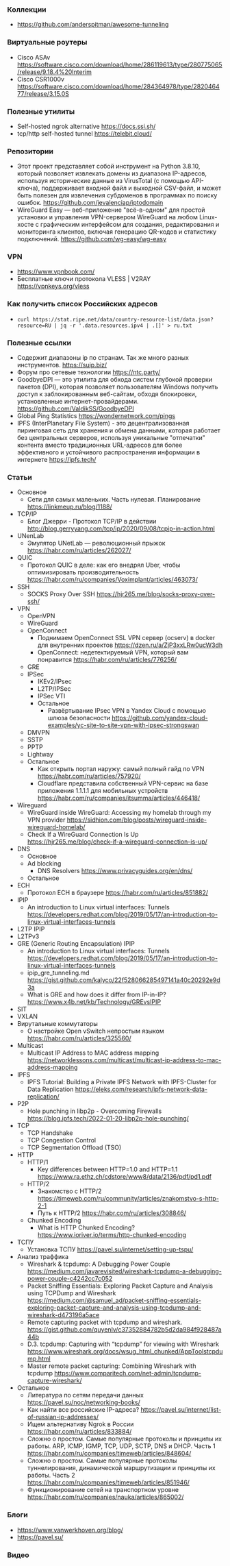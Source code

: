 
### Коллекции

- https://github.com/anderspitman/awesome-tunneling

### Виртуальные роутеры

- Cisco ASAv https://software.cisco.com/download/home/286119613/type/280775065/release/9.18.4%20Interim
- Cisco CSR1000v https://software.cisco.com/download/home/284364978/type/282046477/release/3.15.0S

### Полезные утилиты

- Self-hosted ngrok alternative https://docs.ssi.sh/
- tcp/http self-hosted tunnel https://telebit.cloud/

### Репозитории

- Этот проект представляет собой инструмент на Python 3.8.10, который позволяет извлекать домены из диапазона IP-адресов, используя исторические данные из VirusTotal (с помощью API-ключа), поддерживает входной файл и выходной CSV-файл, и может быть полезен для извлечения субдоменов в программах по поиску ошибок. https://github.com/jevalenciap/iptodomain
- WireGuard Easy — веб-приложение "всё-в-одном" для простой установки и управления VPN-сервером WireGuard на любом Linux-хосте с графическим интерфейсом для создания, редактирования и мониторинга клиентов, включая генерацию QR-кодов и статистику подключений. https://github.com/wg-easy/wg-easy

### VPN

- https://www.vpnbook.com/
- Бесплатные ключи протокола VLESS | V2RAY https://vpnkeys.org/vless

### Как получить список Российских адресов

- `curl https://stat.ripe.net/data/country-resource-list/data.json?resource=RU | jq -r '.data.resources.ipv4 | .[]' > ru.txt`

### Полезные ссылки

- Содержит диапазоны ip по странам. Так же много разных инструментов. https://suip.biz/
- Форум про сетевые технологии https://ntc.party/
- GoodbyeDPI — это утилита для обхода систем глубокой проверки пакетов (DPI), которая позволяет пользователям Windows получить доступ к заблокированным веб-сайтам, обходя блокировки, установленные интернет-провайдерами. https://github.com/ValdikSS/GoodbyeDPI
- Global Ping Statistics https://wondernetwork.com/pings
- IPFS (InterPlanetary File System) - это децентрализованная пиринговая сеть для хранения и обмена данными, которая работает без центральных серверов, используя уникальные "отпечатки" контента вместо традиционных URL-адресов для более эффективного и устойчивого распространения информации в интернете https://ipfs.tech/

### Статьи

- Основное
    - Сети для самых маленьких. Часть нулевая. Планирование https://linkmeup.ru/blog/1188/
- TCP/IP
    - Блог Джерри - Протокол TCP/IP в действии http://blog.gerryyang.com/tcp/ip/2020/09/08/tcpip-in-action.html
- UNenLab
    - Эмулятор UNetLab — революционный прыжок https://habr.com/ru/articles/262027/
- QUIC
    - Протокол QUIC в деле: как его внедрял Uber, чтобы оптимизировать производительность https://habr.com/ru/companies/Voximplant/articles/463073/
- SSH
    - SOCKS Proxy Over SSH https://hjr265.me/blog/socks-proxy-over-ssh/
- VPN
    - OpenVPN
    - WireGuard
    - OpenConnect
        - Поднимаем OpenConnect SSL VPN сервер (ocserv) в docker для внутренних проектов https://dzen.ru/a/ZjP3xxLRw0ucW3dh
        - OpenConnect: недетектируемый VPN, который вам понравится https://habr.com/ru/articles/776256/
    - GRE
    - IPSec
        - IKEv2/IPsec
        - L2TP/IPSec
        - IPSec VTI
        - Остальное
            - Развёртывание IPsec VPN в Yandex Cloud с помощью шлюза безопасности https://github.com/yandex-cloud-examples/yc-site-to-site-vpn-with-ipsec-strongswan
    - DMVPN
    - SSTP
    - PPTP
    - Lightway
    - Остальное
        - Как открыть портал наружу: самый полный гайд по VPN https://habr.com/ru/articles/757920/
        - Cloudflare представила собственный VPN-сервис на базе приложения 1.1.1.1 для мобильных устройств https://habr.com/ru/companies/itsumma/articles/446418/
- Wireguard
    - WireGuard inside WireGuard: Accessing my homelab through my VPN provider https://sidhion.com/blog/posts/wireguard-inside-wireguard-homelab/
    - Check If a WireGuard Connection Is Up https://hjr265.me/blog/check-if-a-wireguard-connection-is-up/
- DNS
    - Основное
    - Ad blocking
        - DNS Resolvers https://www.privacyguides.org/en/dns/
    - Остальное
- ECH
    - Протокол ECH в браузере https://habr.com/ru/articles/851882/
- IPIP
    - An introduction to Linux virtual interfaces: Tunnels https://developers.redhat.com/blog/2019/05/17/an-introduction-to-linux-virtual-interfaces-tunnels
- L2TP IPIP
- L2TPv3
- GRE (Generic Routing Encapsulation) IPIP
    - An introduction to Linux virtual interfaces: Tunnels https://developers.redhat.com/blog/2019/05/17/an-introduction-to-linux-virtual-interfaces-tunnels
    - ipip_gre_tunneling.md https://gist.github.com/kalyco/22f528066285497141a40c20292e9d3a
    - What is GRE and how does it differ from IP-in-IP? https://www.x4b.net/kb/Technology/GREvsIPIP
- SIT
- VXLAN
- Вирутальные коммутаторы
    - О настройке Open vSwitch непростым языком https://habr.com/ru/articles/325560/ 
- Multicast
    - Multicast IP Address to MAC address mapping https://networklessons.com/multicast/multicast-ip-address-to-mac-address-mapping
- IPFS
    - IPFS Tutorial: Building a Private IPFS Network with IPFS-Cluster for Data Replication https://eleks.com/research/ipfs-network-data-replication/
- P2P
    - Hole punching in libp2p - Overcoming Firewalls https://blog.ipfs.tech/2022-01-20-libp2p-hole-punching/
- TCP
    - TCP Handshake
    - TCP Congestion Control
    - TCP Segmentation Offload (TSO)
- HTTP
    - HTTP/1
        - Key differences between HTTP=1.0 and HTTP=1.1 https://www.ra.ethz.ch/cdstore/www8/data/2136/pdf/pd1.pdf
    - HTTP/2
        - Знакомство с HTTP/2 https://timeweb.com/ru/community/articles/znakomstvo-s-http-2-1
        - Путь к HTTP/2 https://habr.com/ru/articles/308846/
    - Chunked Encoding
        - What is HTTP Chunked Encoding? https://www.ioriver.io/terms/http-chunked-encoding
- ТСПУ
    - Установка ТСПУ https://pavel.su/internet/setting-up-tspu/
- Анализ траффика
    - Wireshark & tcpdump: A Debugging Power Couple https://medium.com/javarevisited/wireshark-tcpdump-a-debugging-power-couple-c4242cc7c052
    - Packet Sniffing Essentials: Exploring Packet Capture and Analysis using TCPDump and Wireshark https://medium.com/@samuel_ad/packet-sniffing-essentials-exploring-packet-capture-and-analysis-using-tcpdump-and-wireshark-d473196a5ace
    - Remote capturing packet with tcpdump and wireshark. https://gist.github.com/quyenlv/c37352884782b5d2da984f928487a44b
    - D.3. tcpdump: Capturing with “tcpdump” for viewing with Wireshark https://www.wireshark.org/docs/wsug_html_chunked/AppToolstcpdump.html
    - Master remote packet capturing: Combining Wireshark with tcpdump https://www.comparitech.com/net-admin/tcpdump-capture-wireshark/
- Остальное
    - Литература по сетям передачи данных https://pavel.su/noc/networking-books/
    - Как найти все российские IP-адреса? https://pavel.su/internet/list-of-russian-ip-addresses/
    - Ищем альтернативу Ngrok в России https://habr.com/ru/articles/833884/
    - Сложно о простом. Самые популярные протоколы и принципы их работы. ARP, ICMP, IGMP, TCP, UDP, SCTP, DNS и DHCP. Часть 1 https://habr.com/ru/companies/timeweb/articles/848604/
    - Сложно о простом. Самые популярные протоколы туннелирования, динамической маршрутизации и принципы их работы. Часть 2 https://habr.com/ru/companies/timeweb/articles/851946/
    - Функционирование сетей на транспортном уровне https://habr.com/ru/companies/nauka/articles/865002/

### Блоги

- https://www.vanwerkhoven.org/blog/
- https://pavel.su/

### Видео